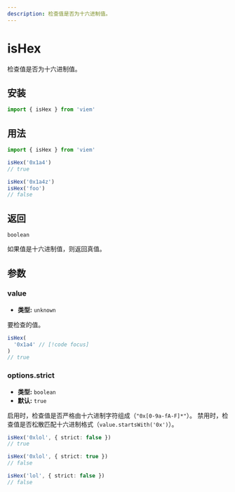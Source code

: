 ```yaml
---
description: 检查值是否为十六进制值。
---
```


# isHex

检查值是否为十六进制值。

## 安装

```ts
import { isHex } from 'viem'
```

## 用法

```ts
import { isHex } from 'viem'

isHex('0x1a4')
// true

isHex('0x1a4z')
isHex('foo')
// false
```

## 返回

`boolean`

如果值是十六进制值，则返回真值。

## 参数

### value

- **类型:** `unknown`

要检查的值。

```ts
isHex(
  '0x1a4' // [!code focus]
)
// true
```

### options.strict

- **类型:** `boolean`
- **默认:** `true`

启用时，检查值是否严格由十六进制字符组成（`"0x[0-9a-fA-F]*"`）。
禁用时，检查值是否松散匹配十六进制格式（`value.startsWith('0x')`）。

```ts
isHex('0xlol', { strict: false })
// true

isHex('0xlol', { strict: true })
// false

isHex('lol', { strict: false })
// false
```